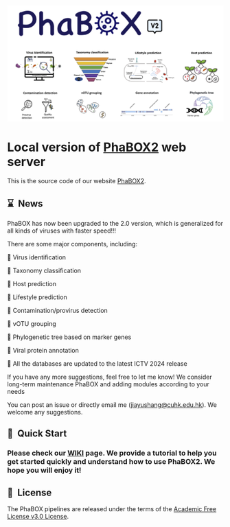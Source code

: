 <img src='imgs/logo.jpg'>

# Local version of [PhaBOX2](https://phage.ee.cityu.edu.hk) web server



This is the source code of our website [PhaBOX2](https://phage.ee.cityu.edu.hk).

<a name="news"></a>
## ⌛️&nbsp; News

PhaBOX has now been upgraded to the 2.0 version, which is generalized for all kinds of viruses with faster speed!!! 

There are some major components, including:

  🎉 Virus identification

  🎉 Taxonomy classification

  🎉 Host prediction

  🎉 Lifestyle prediction

  🎉 Contamination/provirus detection

  🎉 vOTU grouping

  🎉 Phylogenetic tree based on marker genes

  🎉 Viral protein annotation

  🎉 All the databases are updated to the latest ICTV 2024 release

If you have any more suggestions, feel free to let me know! We consider long-term maintenance PhaBOX and adding modules according to your needs

You can post an issue or directly email me (jiayushang@cuhk.edu.hk). We welcome any suggestions.

<a name="quick"></a>
## 🚀&nbsp; Quick Start
### Please check our [WIKI](https://github.com/KennthShang/PhaBOX/wiki) page. We provide a tutorial to help you get started quickly and understand how to use PhaBOX2. We hope you will enjoy it!




<a name="license"></a>

## 📘&nbsp; License
The PhaBOX pipelines are released under the terms of the [Academic Free License v3.0 License](https://choosealicense.com/licenses/afl-3.0/).
